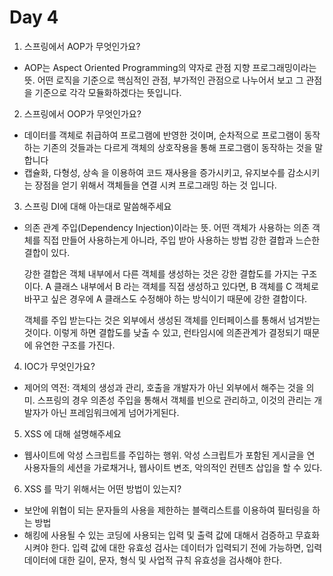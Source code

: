 # Day 4

1. 스프링에서 AOP가 무엇인가요?
- AOP는 Aspect Oriented Programming의 약자로 관점 지향 프로그래밍이라는 뜻.
  어떤 로직을 기준으로 핵심적인 관점, 부가적인 관점으로 나누어서 보고 그 관점을 기준으로 각각 모듈화하겠다는 뜻입니다.


2. 스프링에서 OOP가 무엇인가요?
- 데이터를 객체로 취급하여 프로그램에 반영한 것이며, 순차적으로 프로그램이 동작하는 기존의 것들과는 다르게 객체의 상호작용을 통해 프로그램이 동작하는 것을 말합니다
- 캡슐화, 다형성, 상속 을 이용하여 코드 재사용을 증가시키고, 유지보수를 감소시키는 장점을 얻기 위해서 객체들을 연결 시켜 프로그래밍 하는 것 입니다.

3. 스프링 DI에 대해 아는대로 말씀해주세요
- 의존 관계 주입(Dependency Injection)이라는 뜻. 어떤 객체가 사용하는 의존 객체를 직접 만들어 사용하는게 아니라, 주입 받아 사용하는 방법
  강한 결합과 느슨한 결합이 있다. 
  
  강한 결합은 객체 내부에서 다른 객체를 생성하는 것은 강한 결합도를 가지는 구조이다. A 클래스 내부에서 B 라는 객체를 직접 생성하고 있다면, 
  B 객체를 C 객체로 바꾸고 싶은 경우에 A 클래스도 수정해야 하는 방식이기 때문에 강한 결합이다.
  
  객체를 주입 받는다는 것은 외부에서 생성된 객체를 인터페이스를 통해서 넘겨받는 것이다. 
  이렇게 하면 결합도를 낮출 수 있고, 런타임시에 의존관계가 결정되기 때문에 유연한 구조를 가진다.

4. IOC가 무엇인가요?
- 제어의 역전: 객체의 생성과 관리, 호출을 개발자가 아닌 외부에서 해주는 것을 의미.
  스프링의 경우 의존성 주입을 통해서 객체를 빈으로 관리하고, 이것의 관리는 개발자가 아닌 프레임워크에게 넘어가게된다.


5. XSS 에 대해 설명해주세요
- 웹사이트에 악성 스크립트를 주입하는 행위.
  악성 스크립트가 포함된 게시글을 연 사용자들의 세션을 가로채거나, 웹사이트 변조, 악의적인 컨텐츠 삽입을 할 수 있다.

6. XSS 를 막기 위해서는 어떤 방법이 있는지?
- 보안에 위협이 되는 문자들의 사용을 제한하는 블랙리스트를 이용하여 필터링을 하는 방법
- 해킹에 사용될 수 있는 코딩에 사용되는 입력 및 출력 값에 대해서 검증하고 무효화시켜야 한다. 
  입력 값에 대한 유효성 검사는 데이터가 입력되기 전에 가능하면, 입력 데이터에 대한 길이, 문자, 형식 및 사업적 규칙 유효성을 검사해야 한다.
